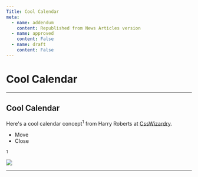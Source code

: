 ```yaml
---
Title: Cool Calendar
meta:
  - name: addendum
    content: Republished from News Articles version
  - name: approved
    content: False
  - name: draft
    content: False
---
```

# Cool Calendar

---
## Cool Calendar


Here's a <!--Begin mp_html_link_1_24f4471f-->cool calendar concept<sup class="itcexpand-super">1</sup><!--End mp_html_link_1_24f4471f--> from Harry Roberts at [CssWizardry](http://csswizardry.com/).

<!--Begin mp_html_detail_1_24f4471f--> 
- Move
- Close

<sup class="itcexpand-super">1</sup><!--Begin mp_html_detail_body_1_24f4471f--> 





[![](http://csswizardry.com/calendar.jpg)](http://csswizardry.com/toybox/2009-calendar/)





<!--End mp_html_detail_body_1_24f4471f-->
 <!--End mp_html_detail_1_24f4471f--> 



---
